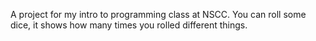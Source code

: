 A project for my intro to programming class at NSCC. You can roll some dice, it shows how many times you rolled different things.